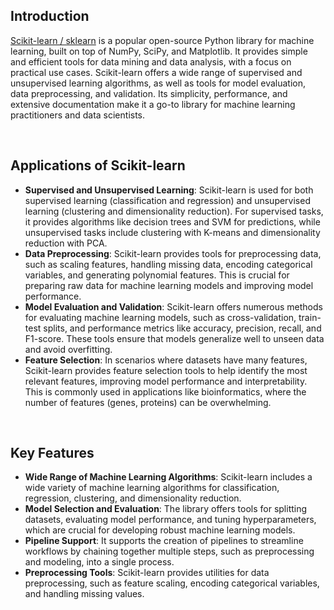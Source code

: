 ## Introduction

[Scikit-learn / sklearn](https://scikit-learn.org/stable/) is a popular open-source Python library for machine learning, built on top of NumPy, SciPy, and Matplotlib. It provides simple and efficient tools for data mining and data analysis, with a focus on practical use cases. Scikit-learn offers a wide range of supervised and unsupervised learning algorithms, as well as tools for model evaluation, data preprocessing, and validation. Its simplicity, performance, and extensive documentation make it a go-to library for machine learning practitioners and data scientists.

<br/>

## Applications of Scikit-learn

- **Supervised and Unsupervised Learning**: Scikit-learn is used for both supervised learning (classification and regression) and unsupervised learning (clustering and dimensionality reduction). For supervised tasks, it provides algorithms like decision trees and SVM for predictions, while unsupervised tasks include clustering with K-means and dimensionality reduction with PCA.
- **Data Preprocessing**: Scikit-learn provides tools for preprocessing data, such as scaling features, handling missing data, encoding categorical variables, and generating polynomial features. This is crucial for preparing raw data for machine learning models and improving model performance.
- **Model Evaluation and Validation**: Scikit-learn offers numerous methods for evaluating machine learning models, such as cross-validation, train-test splits, and performance metrics like accuracy, precision, recall, and F1-score. These tools ensure that models generalize well to unseen data and avoid overfitting.
- **Feature Selection**: In scenarios where datasets have many features, Scikit-learn provides feature selection tools to help identify the most relevant features, improving model performance and interpretability. This is commonly used in applications like bioinformatics, where the number of features (genes, proteins) can be overwhelming.


<br/>

## Key Features

- **Wide Range of Machine Learning Algorithms**: Scikit-learn includes a wide variety of machine learning algorithms for classification, regression, clustering, and dimensionality reduction.
- **Model Selection and Evaluation**: The library offers tools for splitting datasets, evaluating model performance, and tuning hyperparameters, which are crucial for developing robust machine learning models.
- **Pipeline Support**: It supports the creation of pipelines to streamline workflows by chaining together multiple steps, such as preprocessing and modeling, into a single process.
- **Preprocessing Tools**: Scikit-learn provides utilities for data preprocessing, such as feature scaling, encoding categorical variables, and handling missing values.
